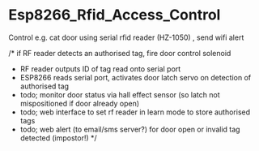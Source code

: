 # Esp8266_Rfid_Access_Control
 Control e.g. cat door using serial rfid reader (HZ-1050) , send wifi alert
 
 /* if RF reader detects an authorised tag, fire door control solenoid
 *  RF reader outputs ID of tag read onto serial port
 * ESP8266 reads serial port, activates door latch servo on detection of authorised tag
 * todo; monitor door status via hall effect sensor  (so latch not mispositioned if door already open)
 * todo; web interface to set rf reader in learn mode to store authorised tags
 * todo; web alert (to email/sms server?) for door open or invalid tag detected (impostor!)
 */ 
